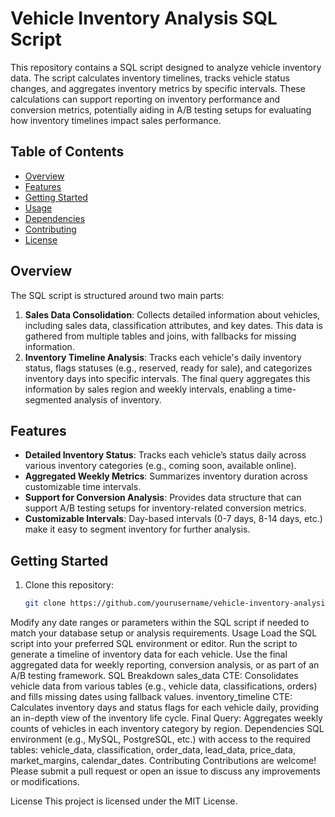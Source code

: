 # Vehicle Inventory Analysis SQL Script

This repository contains a SQL script designed to analyze vehicle inventory data. The script calculates inventory timelines, tracks vehicle status changes, and aggregates inventory metrics by specific intervals. These calculations can support reporting on inventory performance and conversion metrics, potentially aiding in A/B testing setups for evaluating how inventory timelines impact sales performance.

## Table of Contents
- [Overview](#overview)
- [Features](#features)
- [Getting Started](#getting-started)
- [Usage](#usage)
- [Dependencies](#dependencies)
- [Contributing](#contributing)
- [License](#license)

## Overview
The SQL script is structured around two main parts:
1. **Sales Data Consolidation**: Collects detailed information about vehicles, including sales data, classification attributes, and key dates. This data is gathered from multiple tables and joins, with fallbacks for missing information.
2. **Inventory Timeline Analysis**: Tracks each vehicle's daily inventory status, flags statuses (e.g., reserved, ready for sale), and categorizes inventory days into specific intervals. The final query aggregates this information by sales region and weekly intervals, enabling a time-segmented analysis of inventory.

## Features
- **Detailed Inventory Status**: Tracks each vehicle’s status daily across various inventory categories (e.g., coming soon, available online).
- **Aggregated Weekly Metrics**: Summarizes inventory duration across customizable time intervals.
- **Support for Conversion Analysis**: Provides data structure that can support A/B testing setups for inventory-related conversion metrics.
- **Customizable Intervals**: Day-based intervals (0-7 days, 8-14 days, etc.) make it easy to segment inventory for further analysis.

## Getting Started
1. Clone this repository:
   ```bash
   git clone https://github.com/yourusername/vehicle-inventory-analysis.git
Modify any date ranges or parameters within the SQL script if needed to match your database setup or analysis requirements.
Usage
Load the SQL script into your preferred SQL environment or editor.
Run the script to generate a timeline of inventory data for each vehicle.
Use the final aggregated data for weekly reporting, conversion analysis, or as part of an A/B testing framework.
SQL Breakdown
sales_data CTE: Consolidates vehicle data from various tables (e.g., vehicle data, classifications, orders) and fills missing dates using fallback values.
inventory_timeline CTE: Calculates inventory days and status flags for each vehicle daily, providing an in-depth view of the inventory life cycle.
Final Query: Aggregates weekly counts of vehicles in each inventory category by region.
Dependencies
SQL environment (e.g., MySQL, PostgreSQL, etc.) with access to the required tables:
vehicle_data, classification, order_data, lead_data, price_data, market_margins, calendar_dates.
Contributing
Contributions are welcome! Please submit a pull request or open an issue to discuss any improvements or modifications.

License
This project is licensed under the MIT License.
